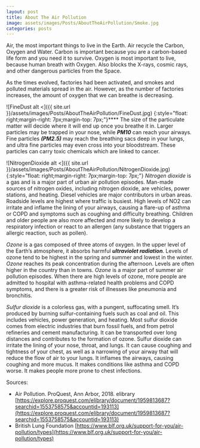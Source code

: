 ```yaml
---
layout: post
title: About The Air Pollution
image: assets/images/Posts/AboutTheAirPollution/Smoke.jpg
categories: posts
---
```


Air, the most important things to live in the Earth.
Air recycle the Carbon, Oxygen and Water. Carbon is important because you are a carbon-based life form and you need it to survive.
Oxygen is most important to live, because human breath with Oxygen. Also blocks the X-rays, cosmic rays, and other dangerous particles from the Space.

As the times evolved, factories had been activated, and smokes and polluted materials spread in the air.
However, as the number of factories increases, the amount of oxygen that we can breathe is decreasing.

![FineDust alt <]({{ site.url }}/assets/images/Posts/AboutTheAirPollution/FineDust.jpg) {:style="float: right;margin-right: 7px;margin-top: 7px;"}****
The size of the particulate matter will decide where it will end up once you breathe it in.
Larger particles may be trapped in your nose, while ***PM10*** can reach your airways.
Fine particles ***(PM2.5)*** may reach the breathing sacs deep in your lungs, and ultra fine particles may even cross into your bloodstream.
These particles can carry toxic chemicals which are linked to cancer.

![NitrogenDioxide alt <]({{ site.url }}/assets/images/Posts/AboutTheAirPollution/NitrogenDioxide.jpg){:style="float: right;margin-right: 7px;margin-top: 7px;"}
_Nitrogen dioxide_ is a gas and is a major part of urban air pollution episodes.
Man-made sources of nitrogen oxides, including nitrogen dioxide, are vehicles, power stations, and heating.
Diesel vehicles are major contributors in urban areas. Roadside levels are highest where traffic is busiest.
High levels of NO2 can irritate and inflame the lining of your airways, causing a flare-up of asthma or COPD and symptoms such as coughing and difficulty breathing.
Children and older people are also more affected and more likely to develop a respiratory infection or react to an allergen (any substance that triggers an allergic reaction, such as pollen).

_Ozone_ is a gas composed of three atoms of oxygen.
In the upper level of the Earth’s atmosphere, it absorbs harmful ***ultraviolet radiation***.
Levels of ozone tend to be highest in the spring and summer and lowest in the winter. _Ozone_ reaches its peak concentration during the afternoon.
Levels are often higher in the country than in towns. _Ozone_ is a major part of summer air pollution episodes.
When there are high levels of ozone, more people are admitted to hospital with asthma-related health problems and COPD symptoms, and there is a greater risk of illnesses like pneumonia and bronchitis.

_Sulfur dioxide_ is a colorless gas, with a pungent, suffocating smell. It’s produced by burning sulfur-containing fuels such as coal and oil.
This includes vehicles, power generation, and heating. Most sulfur dioxide comes from electric industries that burn fossil fuels, and from petrol refineries and cement manufacturing.
It can be transported over long distances and contributes to the formation of ozone. Sulfur dioxide can irritate the lining of your nose, throat, and lungs.
It can cause coughing and tightness of your chest, as well as a narrowing of your airway that will reduce the flow of air to your lungs. It inflames the airways, causing coughing and more mucus.
It makes conditions like asthma and COPD worse. It makes people more prone to chest infections.

Sources:
- Air Pollution. ProQuest, Ann Arbor, 2018. elibrary [https://explore.proquest.com/elibrary/document/1959813687?searchid=1553758575&accountid=193113](https://explore.proquest.com/elibrary/document/1959813687?searchid=1553758575&accountid=193113)
- British Lung Foundation [https://www.blf.org.uk/support-for-you/air-pollution/types](https://www.blf.org.uk/support-for-you/air-pollution/types)
